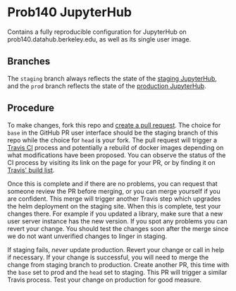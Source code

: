 # Prob140 JupyterHub

Contains a fully reproducible configuration for JupyterHub on
prob140.datahub.berkeley.edu, as well as its single user image.

## Branches

The `staging` branch always reflects the state of the [staging JupyterHub](http://prob140-staging.datahub.berkeley.edu),
and the `prod` branch reflects the state of the [production JupyterHub](http://prob140.datahub.berkeley.edu).

## Procedure

To make changes, fork this repo and [create a pull
request](https://help.github.com/articles/about-pull-requests/). The
choice for `base` in the GitHub PR user interface should be the staging
branch of this repo while the choice for `head` is your fork. The pull
request will trigger a [Travis CI](https://travis-ci.org/) process and
potentially a rebuild of docker images depending on what modifications
have been proposed. You can observe the status of the CI process by
visiting its link on the page for your PR, or by finding it on 
[Travis' build list](https://travis-ci.org/berkeley-dsep-infra/prob140hub/builds).

Once this is complete and if there are no problems, you can request that
someone review the PR before merging, or you can merge yourself if you
are confident. This merge will trigger another Travis step which
upgrades the helm deployment on the staging site. When this is complete,
test your changes there. For example if you updated a library, make sure
that a new user server instance has the new version. If you spot any
problems you can revert your change. You should test the changes soon
after the merge since we do not want unverified changes to linger in
staging.

If staging fails, *never* update production. Revert your change or 
call in help if necessary. If your change is successful, you will need
to merge the change from staging branch to production. Create another PR,
this time with the `base` set to prod and the `head` set to staging. This
PR will trigger a similar Travis process. Test your change on production
for good measure.
